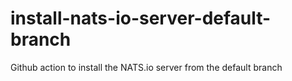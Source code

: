 # install-nats-io-server-default-branch
Github action to install the NATS.io server from the default branch
